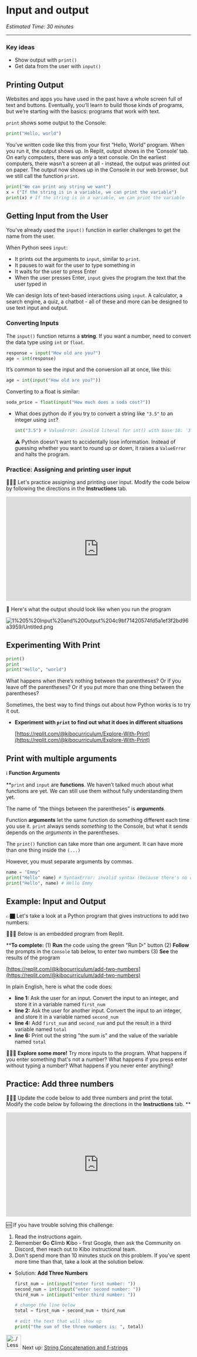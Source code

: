 # Input and output

*Estimated Time: 30 minutes*

---

### Key ideas

- Show output with `print()`
- Get data from the user with `input()`

## Printing Output

Websites and apps you have used in the past have a whole screen full of text and buttons. Eventually, you’ll learn to build those kinds of programs, but we’re starting with the basics: programs that work with text.

`print` shows some output to the Console:

```python
print("Hello, world")
```

You’ve written code like this from your first “Hello, World” program. When you run it, the output shows up. In Replit, output shows in the ‘Console’ tab. On early computers, there was *only* a text console. On the earliest computers, there wasn’t a screen at all - instead, the output was printed out on paper. The output now shows up in the Console in our web browser, but we still call the function `print`.

```python
print("We can print any string we want")
x = ("If the string is in a variable, we can print the variable")
print(x) # If the string is in a variable, we can print the variable
```

## Getting Input from the User

You've already used the `input()` function in earlier challenges to get the name from the user.

When Python sees `input`:

- It prints out the arguments to `input`, similar to `print`.
- It pauses to wait for the user to type something in
- It waits for the user to press Enter
- When the user presses Enter, `input` gives the program the text that the user typed in

We can design lots of text-based interactions using `input`. A calculator, a search engine, a quiz, a chatbot - all of these and more can be designed to use text input and output.

### Converting Inputs

The `input()` function returns a **string**. If you want a number, need to convert the data type using `int` or `float`.

```python
response = input("How old are you?")
age = int(response)
```

It’s common to see the input and the conversion all at once, like this:

```python
age = int(input("How old are you?"))
```

Converting to a float is similar:

```python
soda_price = float(input("How much does a soda cost?"))
```

- What does python do if you try to convert a string like `"3.5"` to an integer using `int`?
    
    ```python
    int("3.5") # ValueError: invalid literal for int() with base 10: '3.5'
    ```
    
    <aside>


    ⚠️ Python doesn’t want to accidentally lose information. Instead of guessing whether you want to round up or down, it raises a `ValueError` and halts the program.
    
    </aside>
    

### Practice: Assigning and printing user input

<aside>


👩🏿‍💻 Let's practice assigning and printing user input. Modify the code below by following the directions in the **Instructions** tab.

</aside>

<div style="position: relative; padding-bottom: 56.25%; height: 0;"><iframe src="https://replit.com/team/kibo-fpwp5/Input-Hours-of-Sleep" frameborder="0" webkitallowfullscreen mozallowfullscreen allowfullscreen style="position: absolute; top: 0; left: 0; width: 100%; height: 100%;"></iframe></div>

<aside>


📌 Here's what the output should look like when you run the program

![1%205%20Input%20and%20Output%204c9bf71420574fd5a1ef3f2bd96a3959/Untitled.png](/future-proof-with-python-april-2022/learning-with-kibo/lesson-topics-and-navigation/untitled.png)

</aside>

## Experimenting With Print

```python
print()
print
print("Hello", "world")
```

What happens when there’s nothing between the parentheses? Or if you leave off the parentheses? Or if you put more than one thing between the parentheses?

Sometimes, the best way to find things out about how Python works is to try it out.

- **Experiment with `print` to find out what it does in different situations**
    
    [https://replit.com/@kibocurriculum/Explore-With-Print](https://replit.com/@kibocurriculum/Explore-With-Print)
    

## Print with multiple arguments

<aside>


ℹ️ **Function Arguments**

**`print` and `input` are **functions**. We haven’t talked much about what functions are yet. We can still use them without fully understanding them yet. 

The name of “the things between the parentheses” is ***arguments**.*

Function **arguments** let the same function do something different each time you use it. `print` always sends *something* to the Console, but what it sends depends on the *arguments* in the parentheses.

</aside>

The `print()` function can take more than one argument. It can have more than one thing inside the `(...)`

However, you must separate arguments by commas.

```python
name = "Emmy"
print("Hello" name) # SyntaxError: invalid syntax (because there's no comma)
print("Hello", name) # Hello Emmy
```

## **Example: Input and Output**

<aside>


👉🏿 Let's take a look at a Python program that gives instructions to add two numbers:

<aside>


👩🏿‍💻 Below is an embedded program from Replit. 

****To complete:**
(1) **Run** the code using the green "Run ▷" button
(2) **Follow** the prompts in the `Console` tab below, to enter two numbers
(3) **See** the results of the program

</aside>

[https://replit.com/@kibocurriculum/add-two-numbers](https://replit.com/@kibocurriculum/add-two-numbers)

In plain English, here is what the code does:

- **line 1:** Ask the user for an input. Convert the input to an integer, and store it in a variable named `first_num`
- **line 2:** Ask the user for another input. Convert the input to an integer, and store it in a variable named `second_num`
- **line 4:** Add `first_num` and `second_num` and put the result in a third variable named `total`
- **line 6:** Print out the string "the sum is" and the value of the variable named `total`

<aside>


🧑🏿‍🔬 **Explore some more!**
Try more inputs to the program. What happens if you enter something that's not a number?  What happens if you press enter without typing a number? What happens if you never enter anything?

</aside>

</aside>

## Practice: Add three numbers

<aside>


👩🏿‍💻 Update the code below to add three numbers and print the total. Modify the code below by following the directions in the **Instructions** tab.
**

</aside>

<div style="position: relative; padding-bottom: 56.25%; height: 0;"><iframe src="https://replit.com/team/kibo-fpwp5/Add-Three-Numbers" frameborder="0" webkitallowfullscreen mozallowfullscreen allowfullscreen style="position: absolute; top: 0; left: 0; width: 100%; height: 100%;"></iframe></div>

<aside>


🆘 If you have trouble solving this challenge:

1) Read the instructions again.
2) Remember **G**o **C**limb **K**ibo - first Google, then ask the Community on Discord, then reach out to Kibo instructional team.
3) Don't spend more than 10 minutes stuck on this problem. If you've spent more time than that, take a look at the solution below.

</aside>

- Solution: **Add Three Numbers**
    
    ```python
    first_num = int(input("enter first number: "))
    second_num = int(input("enter second number: "))
    third_num = int(input("enter third number: "))
    
    # change the line below
    total = first_num + second_num + third_num
    
    # edit the text that will show up
    print("the sum of the three numbers is: ", total)
    ```
    

<aside>


<img src="../Lesson%200%20Learning%20With%20Kibo%2032002756da8b4ed2a610df0347af2a08/man-in-hike.png" alt="../Lesson%200%20Learning%20With%20Kibo%2032002756da8b4ed2a610df0347af2a08/man-in-hike.png" width="40px" /> Next up: [String Concatenation and f-strings](/future-proof-with-python-april-2022/working-with-data/string-concatenation-and-f-strings.md)

</aside>